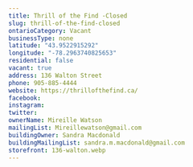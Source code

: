 ```yaml
---
title: Thrill of the Find -Closed
slug: thrill-of-the-find-closed
ontarioCategory: Vacant
businessType: none
latitude: "43.9522915292"
longitude: "-78.2963740825653"
residential: false
vacant: true
address: 136 Walton Street
phone: 905-885-4444
website: https://thrillofthefind.ca/
facebook:
instagram:
twitter:
ownerName: Mireille Watson
mailingList: Mireillewatson@gmail.com
buildingOwner: Sandra Macdonald
buildingMailingList: sandra.m.macdonald@gmail.com
storefront: 136-walton.webp
---
```


